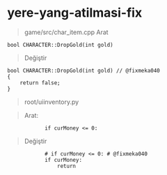 # yere-yang-atilmasi-fix

> game/src/char_item.cpp
>Arat

```
bool CHARACTER::DropGold(int gold)
```
>Değiştir

```
bool CHARACTER::DropGold(int gold) // @fixmeka040
{
	return false;
}
```
> root/uiinventory.py

>Arat:

```
			if curMoney <= 0:
```
>Değiştir

```
			# if curMoney <= 0: # @fixmeka040
			if curMoney:
				return
```
